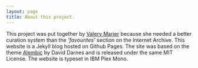 ```yaml
---
layout: page
title: About this project.
---
```


This project was put together by <a href="https://marier.design/about">Valery Marier</a> because she needed a better curation system than the *'favourites'* section on the Internet Archive. This website is a Jekyll blog hosted on Github Pages. The site was based on the theme <a href="https://github.com/daviddarnes/alembic">Alembic</a> by David Darnes and is released under the same MIT License. The website is typeset in IBM Plex Mono.
